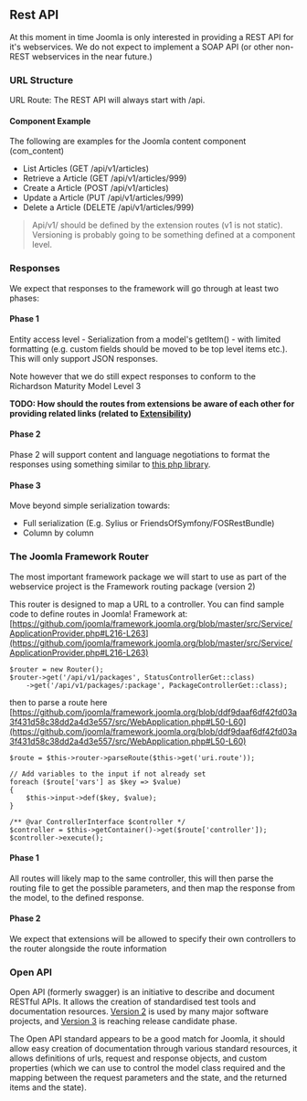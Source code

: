 ## Rest API
At this moment in time Joomla is only interested in providing a REST API for it's webservices. We do not expect to implement
a SOAP API (or other non-REST webservices in the near future.)

### URL Structure
URL Route: The REST API will always start with /api.

#### Component Example
The following are examples for the Joomla content component (com_content)
  - List Articles (GET /api/v1/articles)
  - Retrieve a Article (GET /api/v1/articles/999)
  - Create a Article (POST /api/v1/articles)
  - Update a Article (PUT /api/v1/articles/999)
  - Delete a Article (DELETE /api/v1/articles/999)

> Api/v1/ should be defined by the extension routes (v1 is not static). Versioning is probably going to be something defined at a component level.

### Responses
We expect that responses to the framework will go through at least two phases:

#### Phase 1
Entity access level - Serialization from a model's getItem() - with limited formatting (e.g. custom fields should be
moved to be top level items etc.). This will only support JSON responses.

Note however that we do still expect responses to conform to the Richardson Maturity Model Level 3

**TODO: How should the routes from extensions be aware of each other for providing related links (related to
[Extensibility](specification/chapters/extensibility.md))**

#### Phase 2
Phase 2 will support content and language negotiations to format the responses using something similar to [this php
library](https://github.com/willdurand/Negotiation).

#### Phase 3
Move beyond simple serialization towards:
  - Full serialization (E.g. Sylius or FriendsOfSymfony/FOSRestBundle)
  - Column by column

### The Joomla Framework Router
The most important framework package we will start to use as part of the webservice project is the Framework routing package (version 2)

This router is designed to map a URL to a controller. You can find sample code to define routes in Joomla! Framework at: [https://github.com/joomla/framework.joomla.org/blob/master/src/Service/ApplicationProvider.php#L216-L263](https://github.com/joomla/framework.joomla.org/blob/master/src/Service/ApplicationProvider.php#L216-L263)

	$router = new Router();
	$router->get('/api/v1/packages', StatusControllerGet::class)
		->get('/api/v1/packages/:package', PackageControllerGet::class);


then to parse a route here [https://github.com/joomla/framework.joomla.org/blob/ddf9daaf6df42fd03a3f431d58c38dd2a4d3e557/src/WebApplication.php#L50-L60](https://github.com/joomla/framework.joomla.org/blob/ddf9daaf6df42fd03a3f431d58c38dd2a4d3e557/src/WebApplication.php#L50-L60)

    $route = $this->router->parseRoute($this->get('uri.route'));

    // Add variables to the input if not already set
    foreach ($route['vars'] as $key => $value)
    {
        $this->input->def($key, $value);
    }

    /** @var ControllerInterface $controller */
    $controller = $this->getContainer()->get($route['controller']);
    $controller->execute();

#### Phase 1
All routes will likely map to the same controller, this will then parse the routing file to get the possible parameters,
and then map the response from the model, to the defined response.

#### Phase 2
We expect that extensions will be allowed to specify their own controllers to the router alongside the route information

### Open API
Open API (formerly swagger) is an initiative to describe and document RESTful APIs. It allows the creation of standardised test tools and
documentation resources. [Version 2](https://github.com/OAI/OpenAPI-Specification/blob/master/versions/2.0.md) is used
by many major software projects, and [Version 3](https://github.com/OAI/OpenAPI-Specification/blob/rc1-version-bump/versions/3.0.md)
is reaching release candidate phase.

The Open API standard appears to be a good match for Joomla, it should allow easy creation of documentation through
various standard resources, it allows definitions of urls, request and response objects, and custom properties (which
we can use to control the model class required and the mapping between the request parameters and the state, and the
returned items and the state).
